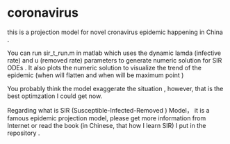 # coronavirus
this is a projection model for novel cronavirus epidemic happening in China .

You can run sir_t_run.m in matlab which uses the dynamic lamda (infective rate) and u (removed rate) parameters to generate numeric solution for SIR ODEs . It also plots the numeric solution to visualize the trend of the epidemic (when will flatten and when will be maximum point )

You probably think the model exaggerate the situation , however, that is the best optimzation  I could get now. 

Regarding what is SIR (Susceptible-Infected-Removed ) Model， it is a famous epidemic projection model,  please get more information from Internet or read the book (in Chinese, that how I learn SIR) I put in the repository .

